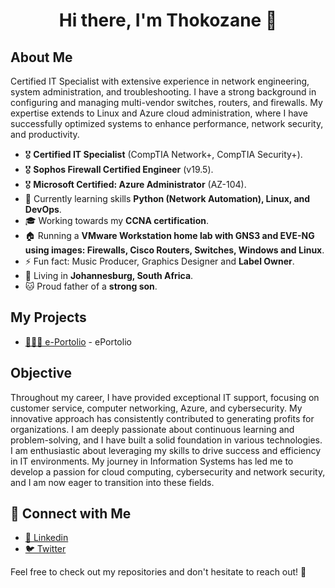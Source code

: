 <h1 align="center">Hi there, I'm Thokozane 👋</h1>

## About Me

Certified IT Specialist with extensive experience in network engineering, system administration, and troubleshooting. I have a strong background in configuring and managing multi-vendor switches, routers, and firewalls. My expertise extends to Linux and Azure cloud administration, where I have successfully optimized systems to enhance performance, network security, and productivity.

- 🎖️ **Certified IT Specialist** (CompTIA Network+, CompTIA Security+).
- 🎖️ **Sophos Firewall Certified Engineer** (v19.5).
- 🎖️ **Microsoft Certified: Azure Administrator** (AZ-104).
- 🚀 Currently learning skills **Python (Network Automation), Linux, and DevOps**.
- 🎓 Working towards my **CCNA certification**.
- 🏠 Running a **VMware Workstation home lab with GNS3 and EVE-NG using images: Firewalls, Cisco Routers, Switches, Windows and Linux**.
- ⚡ Fun fact: Music Producer, Graphics Designer and **Label Owner**.
- 📍 Living in **Johannesburg, South Africa**.
- 🐱 Proud father of a **strong son**.

## My Projects
- [👨🏾‍💻 e-Portolio](https://github.com/skyzo-sa/ePortfolio/tree/main) - ePortolio

## Objective

Throughout my career, I have provided exceptional IT support, focusing on customer service, computer networking, Azure, and cybersecurity. My innovative approach has consistently contributed to generating profits for organizations. I am deeply passionate about continuous learning and problem-solving, and I have built a solid foundation in various technologies. I am enthusiastic about leveraging my skills to drive success and efficiency in IT environments. My journey in Information Systems has led me to develop a passion for cloud computing, cybersecurity and network security, and I am now eager to transition into these fields.

## 🤳 Connect with Me

- [💼 Linkedin](https://linkedin.com/in/tempanza)
- [🐦 Twitter](https://x.com/skyzo_sa)


Feel free to check out my repositories and don't hesitate to reach out! 🚀
